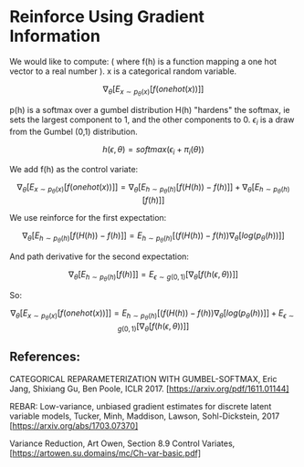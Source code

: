 # Reinforce Using Gradient Information


We would like to compute: ( where f(h) is a function mapping a one hot vector to a real number ).
x is a categorical random variable.

$$
\nabla_\theta[E_{x \sim p_\theta(x)}[f(onehot(x))]]
$$

p(h) is a softmax over a gumbel distribution
H(h) "hardens" the softmax, ie sets the largest component to 1, and the other components to 0.
$\epsilon_i$ is a draw from the Gumbel (0,1) distribution.

$$
h(\epsilon, \theta) = softmax(\epsilon_i + \pi_i(\theta))
$$

We add f(h) as the control variate:

$$
\nabla_\theta[E_{x \sim p_\theta(x)}[f(onehot(x))]] = \nabla_\theta[E_{h \sim p_\theta(h)}[f(H(h)) - f(h)]] + \nabla_\theta[E_{h \sim p_\theta(h)}[f(h)]]
$$

We use reinforce for the first expectation:

$$
\nabla_\theta[E_{h \sim p_\theta(h)}[f(H(h)) - f(h)]] = E_{h \sim p_\theta(h)} [ (f(H(h)) - f(h)) \nabla_\theta [log(p_\theta(h))]]
$$

And path derivative for the second expectation:

$$
\nabla_\theta[E_{h \sim p_\theta(h)}[f(h)]] = E_{\epsilon \sim g(0,1)}[\nabla_\theta[f(h(\epsilon, \theta))]]
$$

So:

$$
\nabla_\theta[E_{x \sim p_\theta(x)}[f(onehot(x))]] = E_{h \sim p_\theta(h)} [ (f(H(h)) - f(h)) \nabla_\theta [log(p_\theta(h))]] + E_{\epsilon \sim g(0,1)}[\nabla_\theta[f(h(\epsilon, \theta))]]
$$

## References:

CATEGORICAL REPARAMETERIZATION WITH GUMBEL-SOFTMAX, Eric Jang, Shixiang Gu, Ben Poole, ICLR 2017. [https://arxiv.org/pdf/1611.01144]

REBAR: Low-variance, unbiased gradient estimates for discrete latent variable models, Tucker, Minh, Maddison, Lawson, Sohl-Dickstein, 2017 [https://arxiv.org/abs/1703.07370]

Variance Reduction, Art Owen, Section 8.9 Control Variates, [https://artowen.su.domains/mc/Ch-var-basic.pdf]

